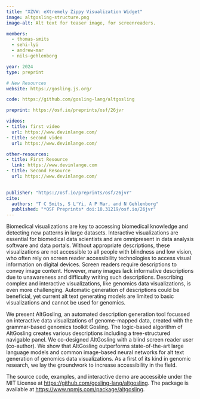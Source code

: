```yaml
---
title: "XZVW: eXtremely Zippy Visualization Widget"
image: altgosling-structure.png
image-alt: Alt text for teaser image, for screenreaders.

members:
  - thomas-smits
  - sehi-lyi
  - andrew-mar
  - nils-gehlenborg

year: 2024
type: preprint

# New Resources
website: https://gosling.js.org/

code: https://github.com/gosling-lang/altgosling

preprint: https://osf.io/preprints/osf/26jvr

videos:
- title: first video
  url: https://www.devinlange.com/
- title: second video
  url: https://www.devinlange.com/

other-resources:
- title: First Resource
  link: https://www.devinlange.com
- title: Second Resource
  url: https://www.devinlange.com/
  

publisher: "https://osf.io/preprints/osf/26jvr"
cite:
  authors: "T C Smits, S L'Yi, A P Mar, and N Gehlenborg"
  published: "*OSF Preprints* doi:10.31219/osf.io/26jvr"
---
```

Biomedical visualizations are key to accessing biomedical knowledge and detecting new patterns in large datasets. Interactive visualizations are essential for biomedical data scientists and are omnipresent in data analysis software and data portals. Without appropriate descriptions, these visualizations are not accessible to all people with blindness and low vision, who often rely on screen reader accessibility technologies to access visual information on digital devices. Screen readers require descriptions to convey image content. However, many images lack informative descriptions due to unawareness and difficulty writing such descriptions. Describing complex and interactive visualizations, like genomics data visualizations, is even more challenging. Automatic generation of descriptions could be beneficial, yet current alt text generating models are limited to basic visualizations and cannot be used for genomics. 

We present AltGosling, an automated description generation tool focussed on interactive data visualizations of genome-mapped data, created with the grammar-based genomics toolkit Gosling. The logic-based algorithm of AltGosling creates various descriptions including a tree-structured navigable panel. We co-designed AltGosling with a blind screen reader user (co-author). We show that AltGosling outperforms state-of-the-art large language models and common image-based neural networks for alt text generation of genomics data visualizations. As a first of its kind in genomic research, we lay the groundwork to increase accessibility in the field. 

The source code, examples, and interactive demo are accessible under the MIT License at https://github.com/gosling-lang/altgosling. The package is available at https://www.npmjs.com/package/altgosling.